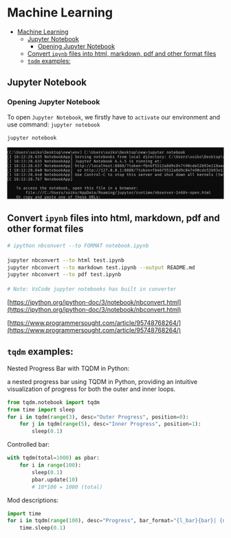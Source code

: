 # Machine Learning

- [Machine Learning](#machine-learning)
	- [Jupyter Notebook](#jupyter-notebook)
		- [Opening Jupyter Notebook](#opening-jupyter-notebook)
	- [Convert `ipynb` files into html, markdown, pdf and other format files](#convert-ipynb-files-into-html-markdown-pdf-and-other-format-files)
	- [`tqdm` examples:](#tqdm-examples)

## Jupyter Notebook

### Opening Jupyter Notebook

To open `Jupyter Notebook`, we firstly have to `activate` our environment and use command: `jupyter notebook`

```bash
jupyter notebook
```
<div align="center"><img src="img/venv_2.jpg" alt="dfs" width="800px"></div>

## Convert `ipynb` files into html, markdown, pdf and other format files

```bash
# ipython nbconvert --to FORMAT notebook.ipynb

jupyter nbconvert --to html test.ipynb
jupyter nbconvert --to markdown test.ipynb --output README.md
jupyter nbconvert --to pdf test.ipynb

# Note: VsCode jupyter notebooks has built in converter
```

[https://ipython.org/ipython-doc/3/notebook/nbconvert.html](https://ipython.org/ipython-doc/3/notebook/nbconvert.html)

[https://www.programmersought.com/article/95748768264/](https://www.programmersought.com/article/95748768264/)

## `tqdm` examples:

Nested Progress Bar with TQDM in Python:

a nested progress bar using TQDM in Python, providing an intuitive visualization of progress for both the outer and inner loops.


```python
from tqdm.notebook import tqdm
from time import sleep
for i in tqdm(range(3), desc="Outer Progress", position=0):
    for j in tqdm(range(5), desc="Inner Progress", position=1):
        sleep(0.1)
```

Controlled bar:

```python
with tqdm(total=1000) as pbar:
    for i in range(100):
        sleep(0.1)
        pbar.update(10)
        # 10*100 = 1000 (total)
```

Mod descriptions:

```python
import time
for i in tqdm(range(100), desc="Progress", bar_format="{l_bar}{bar}| {n_fmt}/{total_fmt} [{elapsed}<{remaining}, {rate_fmt}{postfix}]"):
    time.sleep(0.1)
```

